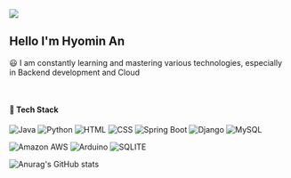 <img src="https://capsule-render.vercel.app/api?type=waving&color=FFE5CC&height=300&section=header&text=Welcome&fontSize=90&fontColor=ffffff&animation=fadeIn" />

  ## Hello I'm Hyomin An
  
  😃
  I am constantly learning and mastering various technologies, especially in Backend development and Cloud
  
  &nbsp;
  
  #### 🚀 Tech Stack
  ![Java](https://img.shields.io/badge/Java-ED8B00?style=for-the-badge&logo=openjdk&logoColor=white)
  ![Python](https://img.shields.io/badge/Python-14354C?style=for-the-badge&logo=python&logoColor=white)
  ![HTML](https://img.shields.io/badge/HTML-239120?style=for-the-badge&logo=html5&logoColor=white)
  ![CSS](https://img.shields.io/badge/CSS-239120?&style=for-the-badge&logo=css3&logoColor=white)
  ![Spring Boot](https://img.shields.io/badge/Spring_Boot-6DB33F?style=for-the-badge&logo=spring&logoColor=white)
  ![Django](https://img.shields.io/badge/Django-092E20?style=for-the-badge&logo=django&logoColor=white)
  ![MySQL](https://img.shields.io/badge/MySQL-00000F?style=for-the-badge&logo=mysql&logoColor=white)

  ![Amazon AWS](https://img.shields.io/badge/Amazon_AWS-FF9900?style=for-the-badge&logo=amazonaws&logoColor=white)
  ![Arduino](https://img.shields.io/badge/Arduino-00979D?style=for-the-badge&logo=Arduino&logoColor=white)
  ![SQLITE](https://img.shields.io/badge/SQLite-07405E?style=for-the-badge&logo=sqlite&logoColor=white)
  &nbsp;


![Anurag's GitHub stats](https://github-readme-stats.vercel.app/api?username=HyominAn0401&show_icons=true&theme=radical)

